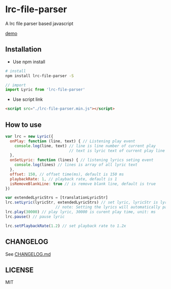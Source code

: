 # lrc-file-parser

A lrc file parser based javascript

[demo](https://lyswhut.github.io/lrc-file-parser/dist/index.html)

## Installation

- Use npm install

```bash
# install
npm install lrc-file-parser -S
```

```js
// import
import Lyric from 'lrc-file-parser'
```

- Use script link

```html
<script src="./lrc-file-parser.min.js"></script>
```

## How to use

```js
var lrc = new Lyric({
  onPlay: function (line, text) { // Listening play event
    console.log(line, text) // line is line number of current play
                            // text is lyric text of current play line
  },
  onSetLyric: function (lines) { // listening lyrics seting event
    console.log(lines) // lines is array of all lyric text
  },
  offset: 150, // offset time(ms), default is 150 ms
  playbackRate: 1, // playback rate, default is 1
  isRemoveBlankLine: true // is remove blank line, default is true
})

var extendedLyricStrs = [translationLyricStr]
lrc.setLyric(lyricStr, extendedLyricStrs) // set lyric, lyricStr is lyric file text, extendedLyricStrs is extended lyric file text array (optional)
                      // note: Setting the lyrics will automatically pause the lyrics playback
lrc.play(30000) // play lyric, 30000 is curent play time, unit: ms
lrc.pause() // pause lyric

lrc.setPlaybackRate(1.2) // set playback rate to 1.2x

```

## CHANGELOG

See [CHANGELOG.md](https://github.com/lyswhut/lrc-file-parser/blob/master/CHANGELOG.md)

## LICENSE

MIT
